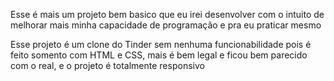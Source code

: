 Esse é mais um projeto bem basico que eu irei desenvolver com o intuito de melhorar mais minha capacidade de programação e pra eu praticar mesmo

Esse projeto é um clone do Tinder sem nenhuma funcionabilidade pois é feito somento com HTML e CSS, mais é bem legal e ficou bem parecido com o real, e o projeto é totalmente responsivo